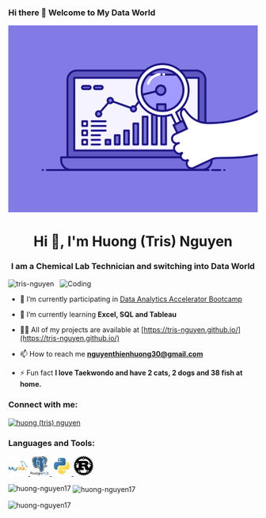 ### Hi there 👋 Welcome to My Data World 

<img src="https://github.com/huong-nguyen17/huong-nguyen17/blob/main/graphic.gif">
<h1 align="center">Hi 👋, I'm Huong (Tris) Nguyen</h1>
<h3 align="center">I am a Chemical Lab Technician and switching into Data World</h3>
<img align="right" alt="Coding" width="400" src="https://res.cloudinary.com/practicaldev/image/fetch/s--2bZIjPGC--/c_limit%2Cf_auto%2Cfl_progressive%2Cq_66%2Cw_880/https://dev-to-uploads.s3.amazonaws.com/i/d4tvukbt5mra37cvwklk.gif">

<p align="left"> <img src="https://komarev.com/ghpvc/?username=tris-nguyen&label=Profile%20views&color=0e75b6&style=flat" alt="tris-nguyen" /> </p>

- 🔭 I’m currently participating in [Data Analytics Accelerator Bootcamp](https://www.datacareerjumpstart.com/)

- 🌱 I’m currently learning **Excel, SQL and Tableau**

- 👨‍💻 All of my projects are available at [https://tris-nguyen.github.io/](https://tris-nguyen.github.io/)

- 📫 How to reach me **nguyenthienhuong30@gmail.com**

- ⚡ Fun fact **I love Taekwondo and have 2 cats, 2 dogs and 38 fish at home.**

<h3 align="left">Connect with me:</h3>
<p align="left">
<a href="https://linkedin.com/in/huong (tris) nguyen" target="blank"><img align="center" src="https://raw.githubusercontent.com/rahuldkjain/github-profile-readme-generator/master/src/images/icons/Social/linked-in-alt.svg" alt="huong (tris) nguyen" height="30" width="40" /></a>
</p>

<h3 align="left">Languages and Tools:</h3>
<p align="left"> <a href="https://www.mysql.com/" target="_blank" rel="noreferrer"> <img src="https://raw.githubusercontent.com/devicons/devicon/master/icons/mysql/mysql-original-wordmark.svg" alt="mysql" width="40" height="40"/> </a> <a href="https://www.postgresql.org" target="_blank" rel="noreferrer"> <img src="https://raw.githubusercontent.com/devicons/devicon/master/icons/postgresql/postgresql-original-wordmark.svg" alt="postgresql" width="40" height="40"/> </a> <a href="https://www.python.org" target="_blank" rel="noreferrer"> <img src="https://raw.githubusercontent.com/devicons/devicon/master/icons/python/python-original.svg" alt="python" width="40" height="40"/> </a> <a href="https://www.rust-lang.org" target="_blank" rel="noreferrer"> <img src="https://raw.githubusercontent.com/devicons/devicon/master/icons/rust/rust-plain.svg" alt="rust" width="40" height="40"/> </a> </p>

<p><img align="left" src="https://github-readme-stats.vercel.app/api/top-langs?username=huong-nguyen17&show_icons=true&locale=en&layout=compact" alt="huong-nguyen17" /></p>

<p>&nbsp;<img align="center" src="https://github-readme-stats.vercel.app/api?username=huong-nguyen17&show_icons=true&locale=en" alt="huong-nguyen17" /></p>

<p><img align="center" src="https://github-readme-streak-stats.herokuapp.com/?user=huong-nguyen17&" alt="huong-nguyen17" /></p>
